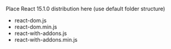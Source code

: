 Place React 15.1.0 distribution here (use default folder structure)

 - react-dom.js
 - react-dom.min.js
 - react-with-addons.js
 - react-with-addons.min.js